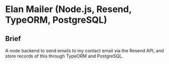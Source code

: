 # Elan Mailer (Node.js, Resend, TypeORM, PostgreSQL)

## Brief
A node backend to send emails to my contact email via the Resend API, and store records of this through TypeORM and PostgreSQL.